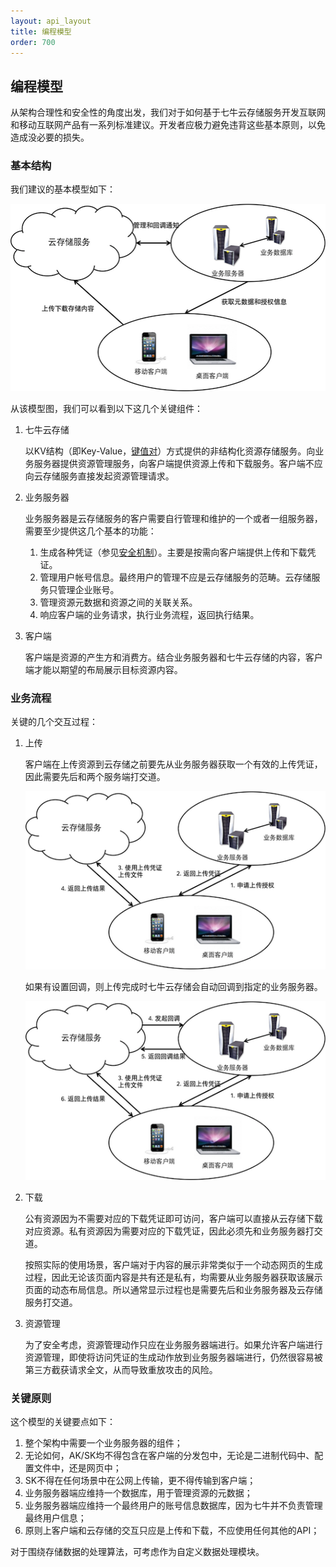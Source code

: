 ```yaml
---
layout: api_layout
title: 编程模型
order: 700
---
```

<a name="programming-model"></a>
## 编程模型

从架构合理性和安全性的角度出发，我们对于如何基于七牛云存储服务开发互联网和移动互联网产品有一系列标准建议。开发者应极力避免违背这些基本原则，以免造成没必要的损失。

<a name="basic-structure"></a>
### 基本结构

我们建议的基本模型如下：

![基本模型](img/programming-model.png "基本模型")

从该模型图，我们可以看到以下这几个关键组件：

1. 七牛云存储

	以KV结构（即Key-Value，[键值对](http://kb.qiniu.com/xxx)）方式提供的非结构化资源存储服务。向业务服务器提供资源管理服务，向客户端提供资源上传和下载服务。客户端不应向云存储服务直接发起资源管理请求。

1. 业务服务器

	业务服务器是云存储服务的客户需要自行管理和维护的一个或者一组服务器，需要至少提供这几个基本的功能：
	1. 生成各种凭证（参见[安全机制]()）。主要是按需向客户端提供上传和下载凭证。
	1. 管理用户帐号信息。最终用户的管理不应是云存储服务的范畴。云存储服务只管理企业账号。
	1. 管理资源元数据和资源之间的关联关系。
	1. 响应客户端的业务请求，执行业务流程，返回执行结果。
	
1. 客户端

	客户端是资源的产生方和消费方。结合业务服务器和七牛云存储的内容，客户端才能以期望的布局展示目标资源内容。

<a name="workflow"></a>
### 业务流程

关键的几个交互过程：

1. 上传

	客户端在上传资源到云存储之前要先从业务服务器获取一个有效的上传凭证，因此需要先后和两个服务端打交道。
	
	![基本上传流程](img/basic-upload.png "基本上传流程")
	
	如果有设置回调，则上传完成时七牛云存储会自动回调到指定的业务服务器。

	![带回调的上传流程](img/upload-with-callback.png "带回调的上传流程")

1. 下载

	公有资源因为不需要对应的下载凭证即可访问，客户端可以直接从云存储下载对应资源。私有资源因为需要对应的下载凭证，因此必须先和业务服务器打交道。
	
	按照实际的使用场景，客户端对于内容的展示非常类似于一个动态网页的生成过程，因此无论该页面内容是共有还是私有，均需要从业务服务器获取该展示页面的动态布局信息。所以通常显示过程也是需要先后和业务服务器及云存储服务打交道。

1. 资源管理

	为了安全考虑，资源管理动作只应在业务服务器端进行。如果允许客户端进行资源管理，即使将访问凭证的生成动作放到业务服务器端进行，仍然很容易被第三方截获请求全文，从而导致重放攻击的风险。

### 关键原则

这个模型的关键要点如下：

1. 整个架构中需要一个业务服务器的组件；
1. 无论如何，AK/SK均不得包含在客户端的分发包中，无论是二进制代码中、配置文件中，还是网页中；
1. SK不得在任何场景中在公网上传输，更不得传输到客户端；
1. 业务服务器端应维持一个数据库，用于管理资源的元数据；
1. 业务服务器端应维持一个最终用户的账号信息数据库，因为七牛并不负责管理最终用户信息；
1. 原则上客户端和云存储的交互只应是上传和下载，不应使用任何其他的API；

对于围绕存储数据的处理算法，可考虑作为自定义数据处理模块。
